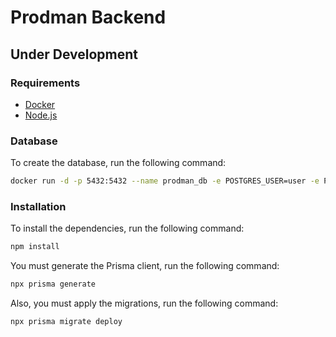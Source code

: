 # Prodman Backend

## Under Development

### Requirements

- [Docker](https://docs.docker.com/get-docker/)
- [Node.js](https://nodejs.org/en/download/)

### Database

To create the database, run the following command:

```bash
docker run -d -p 5432:5432 --name prodman_db -e POSTGRES_USER=user -e POSTGRES_PASSWORD=secret -e POSTGRES_DB=prodman_db --restart unless-stopped postgres:15.3-alpine
```

### Installation

To install the dependencies, run the following command:

```bash
npm install
```

You must generate the Prisma client, run the following command:

```bash
npx prisma generate
```

Also, you must apply the migrations, run the following command:

```bash
npx prisma migrate deploy
```
